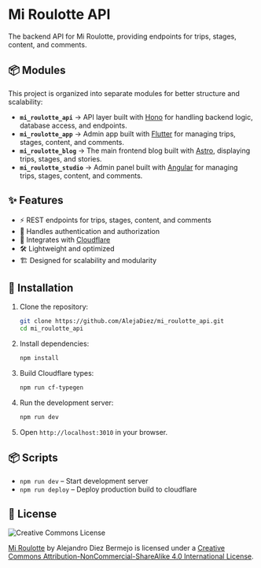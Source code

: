 # Mi Roulotte API

The backend API for Mi Roulotte, providing endpoints for trips, stages, content, and comments.

## 📦 Modules

This project is organized into separate modules for better structure and scalability:

- **`mi_roulotte_api`** → API layer built with [Hono](https://hono.dev/) for handling backend logic, database access, and endpoints.
- **`mi_roulotte_app`** → Admin app built with [Flutter](https://flutter.dev/) for managing trips, stages, content, and comments.
- **`mi_roulotte_blog`** → The main frontend blog built with [Astro](https://astro.build/), displaying trips, stages, and stories.
- **`mi_roulotte_studio`** → Admin panel built with [Angular](https://angular.dev/) for managing trips, stages, content, and comments.

## ✨ Features

- ⚡ REST endpoints for trips, stages, content, and comments
- 🔑 Handles authentication and authorization
- 💾 Integrates with [Cloudflare](https://cloudflare.com/)
- 🛠 Lightweight and optimized
- 🏗 Designed for scalability and modularity

## 🚀 Installation

1. Clone the repository:

    ```bash
    git clone https://github.com/AlejaDiez/mi_roulotte_api.git
    cd mi_roulotte_api
    ```

2. Install dependencies:

    ```bash
    npm install
    ```

3. Build Cloudflare types:

    ```bash
    npm run cf-typegen
    ```

4. Run the development server:

    ```bash
    npm run dev
    ```

5. Open `http://localhost:3010` in your browser.

## 📦 Scripts

- `npm run dev` – Start development server
- `npm run deploy` – Deploy production build to cloudflare

## 📜 License

![Creative Commons License](https://i.creativecommons.org/l/by-nc-sa/4.0/88x31.png)

[Mi Roulotte](https://miroulotte.es) by Alejandro Diez Bermejo is licensed under a [Creative Commons Attribution-NonCommercial-ShareAlike 4.0 International License](http://creativecommons.org/licenses/by-nc-sa/4.0/).
